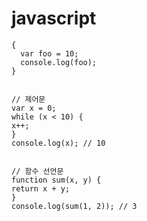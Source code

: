 # javascript

```
{
  var foo = 10;
  console.log(foo);
}
```

```

// 제어문
var x = 0;
while (x < 10) {
x++;
}
console.log(x); // 10


```

```
// 함수 선언문
function sum(x, y) {
return x + y;
}
console.log(sum(1, 2)); // 3
